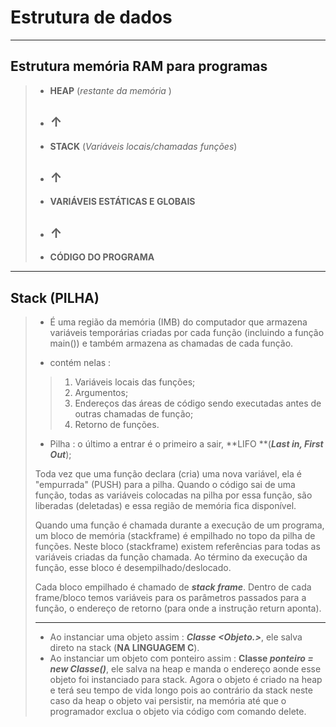 # Estrutura de dados

----

## Estrutura memória RAM para programas

> - **HEAP** (*restante da memória* )
>
> - ## ↑
>
> - **STACK** (*Variáveis locais/chamadas funções*)
>
> - ## ↑
>
> - **VARIÁVEIS ESTÁTICAS E GLOBAIS**
>
> - ## ↑
>
> - **CÓDIGO DO PROGRAMA**

-----

## Stack (PILHA)

> - É uma região da memória (IMB) do computador que armazena variáveis  temporárias criadas por cada função (incluindo a função main()) e também armazena as chamadas de cada função.
>
> - contém nelas :
>
> > 1.  Variáveis locais das funções;
> > 2. Argumentos;
> > 3. Endereços das áreas de código sendo executadas antes de outras chamadas de função;
> > 4. Retorno de funções.
>
> - Pilha : o último a entrar é o primeiro a sair, **LIFO **(***Last in, First Out***);
>
> Toda vez que uma função declara (cria) uma nova variável, ela é "empurrada" (PUSH) para a pilha. Quando o código sai de uma função, todas as variáveis colocadas na pilha por essa função, são liberadas (deletadas) e essa região de memória fica disponível.
>
> Quando uma função é chamada durante a execução de um programa, um bloco de memória (stackframe) é empilhado no topo da pilha de funções. Neste bloco (stackframe) existem referências para todas as variáveis criadas da função chamada. Ao término da execução da função, esse bloco é desempilhado/deslocado.
>
> Cada bloco empilhado é chamado de ***stack frame***. Dentro de cada frame/bloco temos variáveis para os parâmetros passados para a função, o endereço de retorno (para onde a instrução return aponta).
>
> ----
>
> - Ao instanciar uma objeto assim : ***Classe <Objeto.>***,  ele salva direto na stack (**NA LINGUAGEM C**).
> - Ao instanciar um objeto com ponteiro assim : **Classe *ponteiro = new Classe()***, ele salva na heap e manda o endereço aonde esse objeto foi instanciado para stack. Agora o objeto é criado na heap e terá seu tempo de vida longo pois ao contrário da stack neste caso da heap o objeto vai persistir, na memória até que o programador exclua o objeto via código com comando delete.
>
> 